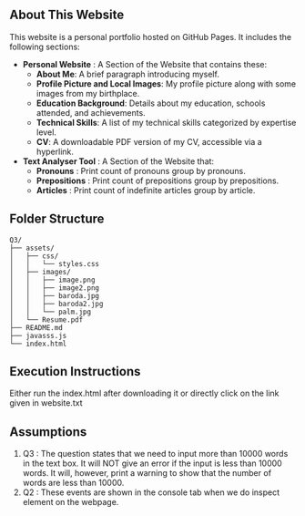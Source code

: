 ## About This Website

This website is a personal portfolio hosted on GitHub Pages. It includes the following sections:
- **Personal Website** : A Section of the Website that contains these:
  - **About Me**: A brief paragraph introducing myself.
  - **Profile Picture and Local Images**: My profile picture along with some images from my birthplace.
  - **Education Background**: Details about my education, schools attended, and achievements.
  - **Technical Skills**: A list of my technical skills categorized by expertise level.
  - **CV**: A downloadable PDF version of my CV, accessible via a hyperlink.
- **Text Analyser Tool** : A Section of the Website that:
  - **Pronouns** : Print count of pronouns group by pronouns.
  - **Prepositions** : Print count of prepositions group by prepositions.
  - **Articles** : Print count of indefinite articles group by article.

## Folder Structure

```
Q3/
├── assets/
│   ├── css/
│   │   └── styles.css
│   ├── images/
│   │   ├── image.png
│   │   ├── image2.png
│   │   ├── baroda.jpg
│   │   ├── baroda2.jpg
│   │   └── palm.jpg
│   └── Resume.pdf  
├── README.md
├── javasss.js
└── index.html
```

## Execution Instructions

Either run the index.html after downloading it or directly click on the link given in website.txt

## Assumptions

1. Q3 : The question states that we need to input more than 10000 words in the text box. It will NOT give an error if the input is less than 10000 words. It will, however, print a warning to show that the number of words are less than 10000.
2. Q2 : These events are shown in the console tab when we do inspect element on the webpage. 
